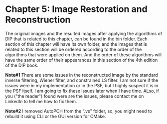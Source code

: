 # Chapter 5: Image Restoration and Reconstruction
The original images and the resulted images after applying the algorithms of DIP that is related to this chapter, can be found in the bin folder. Each section of this chapter will have its own folder, and the images that is related to this section will be ordered according to the order of the algorithms that were applied on them. And the order of these algorithms will have the same order of their appearances in this section of the 4th edition of the DIP book. 

**Note#1** There are some issues in the reconstructed image by the standard inverse filtering, Wiener filter, and constrained LS filter. I am not sure if the issues were in my implementation or in the PSF, but I highly suspect it is in the PSF itself. I am going to fix these issues later when I have time. ALso, if you ("the reader") found were are the issues, please contact me on LinkedIn to tell me how to fix them.

**Note#2** I removed AutoPCH from the “.vs” folder, so, you might need to rebuild it using CLI or the GUI version for CMake.
